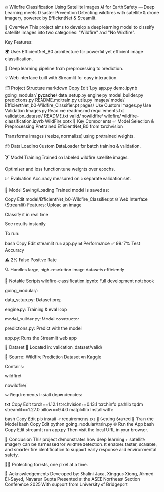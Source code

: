 🔥 Wildfire Classification Using Satellite Images
AI for Earth Safety — Deep Learning meets Disaster Prevention
Detecting wildfires with satellite & drone imagery, powered by EfficientNet & Streamlit.

📌 Overview
This project aims to develop a deep learning model to classify satellite images into two categories: "Wildfire" and "No Wildfire".

Key Features:

🌍 Uses EfficientNet_B0 architecture for powerful yet efficient image classification.

🧠 Deep learning pipeline from preprocessing to prediction.

💡 Web interface built with Streamlit for easy interaction.

🗂️ Project Structure
markdown
Copy
Edit
1.py
app.py
demo.ipynb
going_modular/
    __pycache__/
    data_setup.py
    engine.py
    model_builder.py
    predictions.py
    README.md
    train.py
    utils.py
images/
model/
    EfficientNet_b0-Wildfire_Classifier.pt
pages/
    Use Custom Images.py
    Use Validation Images.py
Read.me
readme.md
requirements.txt
validation_dataset/
    README.txt
    valid/
        nowildfire/
        wildfire/
wildfire-classification.ipynb
WildFire.pptx
🧠 Key Components
✅ Model Selection & Preprocessing
Pretrained EfficientNet_B0 from torchvision.

Transforms images (resize, normalize) using pretrained weights.

📦 Data Loading
Custom DataLoader for batch training & validation.

🏋️ Model Training
Trained on labeled wildfire satellite images.

Optimizer and loss function tune weights over epochs.

📈 Evaluation
Accuracy measured on a separate validation set.

💾 Model Saving/Loading
Trained model is saved as:

Copy
Edit
model/EfficientNet_b0-Wildfire_Classifier.pt
🌐 Web Interface (Streamlit)
Features:
Upload an image

Classify it in real time

See results instantly

To run:

bash
Copy
Edit
streamlit run app.py
📊 Performance
✅ 99.17% Test Accuracy

⚠️ 2% False Positive Rate

🔍 Handles large, high-resolution image datasets efficiently

🧪 Notable Scripts
wildfire-classification.ipynb: Full development notebook

going_modular/:

data_setup.py: Dataset prep

engine.py: Training & eval loop

model_builder.py: Model constructor

predictions.py: Predict with the model

app.py: Runs the Streamlit web app

🧾 Dataset
📂 Located in: validation_dataset/valid/

🔗 Source: Wildfire Prediction Dataset on Kaggle

Contains:

wildfire/

nowildfire/

⚙️ Requirements
Install dependencies:

txt
Copy
Edit
torch==1.12.1
torchvision==0.13.1
torchinfo
pathlib
tqdm
streamlit==1.27.0
pillow==9.4.0
matplotlib
Install with:

bash
Copy
Edit
pip install -r requirements.txt
🚀 Getting Started
🔧 Train the Model
bash
Copy
Edit
python going_modular/train.py
🌐 Run the App
bash
Copy
Edit
streamlit run app.py
Then visit the local URL in your browser.

📌 Conclusion
This project demonstrates how deep learning + satellite imagery can be harnessed for wildfire detection.
It enables faster, scalable, and smarter fire identification to support early response and environmental safety.

🌲🔥 Protecting forests, one pixel at a time.

🙌 Acknowledgements
Developed by: Shalini Jada, Xingguo Xiong, Ahmed El-Sayed, Navarun Gupta
Presented at the ASEE Northeast Section Conference 2025
With support from University of Bridgeport

